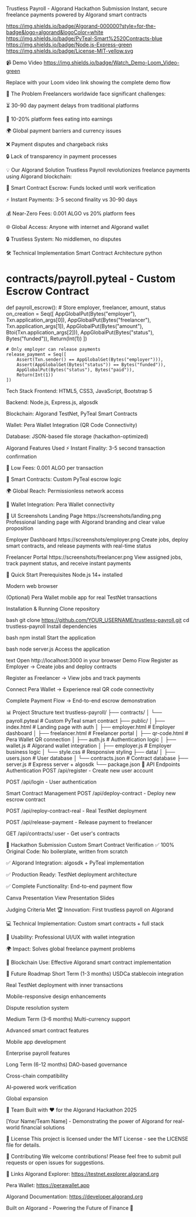 Trustless Payroll - Algorand Hackathon Submission
Instant, secure freelance payments powered by Algorand smart contracts

https://img.shields.io/badge/Algorand-000000?style=for-the-badge&logo=algorand&logoColor=white
https://img.shields.io/badge/PyTeal-Smart%2520Contracts-blue
https://img.shields.io/badge/Node.js-Express-green
https://img.shields.io/badge/License-MIT-yellow.svg

📹 Demo Video
https://img.shields.io/badge/Watch_Demo-Loom_Video-green

Replace with your Loom video link showing the complete demo flow

🎯 The Problem
Freelancers worldwide face significant challenges:

⏳ 30-90 day payment delays from traditional platforms

💸 10-20% platform fees eating into earnings

🌍 Global payment barriers and currency issues

❌ Payment disputes and chargeback risks

🔒 Lack of transparency in payment processes

💡 Our Algorand Solution
Trustless Payroll revolutionizes freelance payments using Algorand blockchain:

🔐 Smart Contract Escrow: Funds locked until work verification

⚡ Instant Payments: 3-5 second finality vs 30-90 days

💰 Near-Zero Fees: 0.001 ALGO vs 20% platform fees

🌐 Global Access: Anyone with internet and Algorand wallet

🔒 Trustless System: No middlemen, no disputes

🛠 Technical Implementation
Smart Contract Architecture
python
# contracts/payroll.pyteal - Custom Escrow Contract
def payroll_escrow():
    # Store employer, freelancer, amount, status
    on_creation = Seq([
        AppGlobalPut(Bytes("employer"), Txn.application_args[0]),
        AppGlobalPut(Bytes("freelancer"), Txn.application_args[1]),
        AppGlobalPut(Bytes("amount"), Btoi(Txn.application_args[2])),
        AppGlobalPut(Bytes("status"), Bytes("funded")),
        Return(Int(1))
    ])
    
    # Only employer can release payments
    release_payment = Seq([
        Assert(Txn.sender() == AppGlobalGet(Bytes("employer"))),
        Assert(AppGlobalGet(Bytes("status")) == Bytes("funded")),
        AppGlobalPut(Bytes("status"), Bytes("paid")),
        Return(Int(1))
    ])
Tech Stack
Frontend: HTML5, CSS3, JavaScript, Bootstrap 5

Backend: Node.js, Express.js, algosdk

Blockchain: Algorand TestNet, PyTeal Smart Contracts

Wallet: Pera Wallet Integration (QR Code Connectivity)

Database: JSON-based file storage (hackathon-optimized)

Algorand Features Used
⚡ Instant Finality: 3-5 second transaction confirmation

💸 Low Fees: 0.001 ALGO per transaction

🔐 Smart Contracts: Custom PyTeal escrow logic

🌍 Global Reach: Permissionless network access

🔗 Wallet Integration: Pera Wallet connectivity

🎨 UI Screenshots
Landing Page
https://screenshots/landing.png
Professional landing page with Algorand branding and clear value proposition

Employer Dashboard
https://screenshots/employer.png
Create jobs, deploy smart contracts, and release payments with real-time status

Freelancer Portal
https://screenshots/freelancer.png
View assigned jobs, track payment status, and receive instant payments

🚀 Quick Start
Prerequisites
Node.js 14+ installed

Modern web browser

(Optional) Pera Wallet mobile app for real TestNet transactions

Installation & Running
Clone repository

bash
git clone https://github.com/YOUR_USERNAME/trustless-payroll.git
cd trustless-payroll
Install dependencies

bash
npm install
Start the application

bash
node server.js
Access the application

text
Open http://localhost:3000 in your browser
Demo Flow
Register as Employer → Create jobs and deploy contracts

Register as Freelancer → View jobs and track payments

Connect Pera Wallet → Experience real QR code connectivity

Complete Payment Flow → End-to-end escrow demonstration

📊 Project Structure
text
trustless-payroll/
├── contracts/
│   └── payroll.pyteal          # Custom PyTeal smart contract
├── public/
│   ├── index.html             # Landing page with auth
│   ├── employer.html          # Employer dashboard
│   ├── freelancer.html        # Freelancer portal
│   ├── qr-code.html           # Pera Wallet QR connection
│   ├── auth.js                # Authentication logic
│   ├── wallet.js              # Algorand wallet integration
│   ├── employer.js            # Employer business logic
│   └── style.css              # Responsive styling
├── data/
│   ├── users.json             # User database
│   └── contracts.json         # Contract database
├── server.js                  # Express server + algosdk
└── package.json
🔧 API Endpoints
Authentication
POST /api/register - Create new user account

POST /api/login - User authentication

Smart Contract Management
POST /api/deploy-contract - Deploy new escrow contract

POST /api/reploy-contract-real - Real TestNet deployment

POST /api/release-payment - Release payment to freelancer

GET /api/contracts/:user - Get user's contracts

🎯 Hackathon Submission
Custom Smart Contract Verification
✅ 100% Original Code: No boilerplate, written from scratch

✅ Algorand Integration: algosdk + PyTeal implementation

✅ Production Ready: TestNet deployment architecture

✅ Complete Functionality: End-to-end payment flow

Canva Presentation
View Presentation Slides

Judging Criteria Met
🏆 Innovation: First trustless payroll on Algorand

💻 Technical Implementation: Custom smart contracts + full stack

🎨 Usability: Professional UI/UX with wallet integration

🌍 Impact: Solves global freelance payment problems

🔗 Blockchain Use: Effective Algorand smart contract implementation

🔮 Future Roadmap
Short Term (1-3 months)
USDCa stablecoin integration

Real TestNet deployment with inner transactions

Mobile-responsive design enhancements

Dispute resolution system

Medium Term (3-6 months)
Multi-currency support

Advanced smart contract features

Mobile app development

Enterprise payroll features

Long Term (6-12 months)
DAO-based governance

Cross-chain compatibility

AI-powered work verification

Global expansion

👥 Team
Built with ❤️ for the Algorand Hackathon 2025

[Your Name/Team Name] - Demonstrating the power of Algorand for real-world financial solutions

📄 License
This project is licensed under the MIT License - see the LICENSE file for details.

🤝 Contributing
We welcome contributions! Please feel free to submit pull requests or open issues for suggestions.

🔗 Links
Algorand Explorer: https://testnet.explorer.algorand.org

Pera Wallet: https://perawallet.app

Algorand Documentation: https://developer.algorand.org

Built on Algorand - Powering the Future of Finance 🚀

